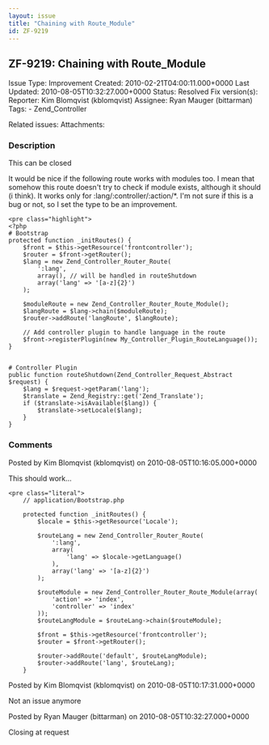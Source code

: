 ```yaml
---
layout: issue
title: "Chaining with Route_Module"
id: ZF-9219
---
```


ZF-9219: Chaining with Route\_Module
------------------------------------

 Issue Type: Improvement Created: 2010-02-21T04:00:11.000+0000 Last Updated: 2010-08-05T10:32:27.000+0000 Status: Resolved Fix version(s): 
 Reporter:  Kim Blomqvist (kblomqvist)  Assignee:  Ryan Mauger (bittarman)  Tags: - Zend\_Controller
 
 Related issues: 
 Attachments: 
### Description

This can be closed

It would be nice if the following route works with modules too. I mean that somehow this route doesn't try to check if module exists, although it should (i think). It works only for :lang/:controller/:action/\*. I'm not sure if this is a bug or not, so I set the type to be an improvement.

 
    <pre class="highlight">
    <?php
    # Bootstrap
    protected function _initRoutes() {
        $front = $this->getResource('frontcontroller');
        $router = $front->getRouter();
        $lang = new Zend_Controller_Router_Route(
            ':lang',
            array(), // will be handled in routeShutdown
            array('lang' => '[a-z]{2}')
        );
        
        $moduleRoute = new Zend_Controller_Router_Route_Module();
        $langRoute = $lang->chain($moduleRoute);
        $router->addRoute('langRoute', $langRoute);
        
        // Add controller plugin to handle language in the route
        $front->registerPlugin(new My_Controller_Plugin_RouteLanguage());
    }
    
    
    # Controller Plugin
    public function routeShutdown(Zend_Controller_Request_Abstract $request) {
        $lang = $request->getParam('lang');
        $translate = Zend_Registry::get('Zend_Translate');
        if ($translate->isAvailable($lang)) {
            $translate->setLocale($lang);
        }
    }


 

 

### Comments

Posted by Kim Blomqvist (kblomqvist) on 2010-08-05T10:16:05.000+0000

This should work...

 
    <pre class="literal">
        // application/Bootstrap.php
    
        protected function _initRoutes() {
            $locale = $this->getResource('Locale');
    
            $routeLang = new Zend_Controller_Router_Route(
                ':lang',
                array(
                    'lang' => $locale->getLanguage()
                ),
                array('lang' => '[a-z]{2}')
            );
    
            $routeModule = new Zend_Controller_Router_Route_Module(array(
                'action' => 'index',
                'controller' => 'index'
            ));
            $routeLangModule = $routeLang->chain($routeModule);
    
            $front = $this->getResource('frontcontroller');
            $router = $front->getRouter();
    
            $router->addRoute('default', $routeLangModule);
            $router->addRoute('lang', $routeLang);
        }
    


 

 

Posted by Kim Blomqvist (kblomqvist) on 2010-08-05T10:17:31.000+0000

Not an issue anymore

 

 

Posted by Ryan Mauger (bittarman) on 2010-08-05T10:32:27.000+0000

Closing at request

 

 